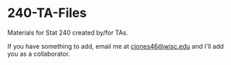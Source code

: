 # 240-TA-Files

Materials for Stat 240 created by/for TAs.

If you have something to add, email me at cjones46@wisc.edu and I'll add you as a collaborator.
